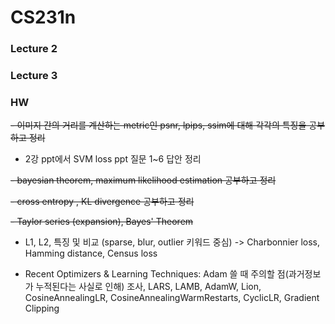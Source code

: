 # CS231n

### Lecture 2


### Lecture 3

### HW
~~- 이미지 간의 거리를 계산하는 metric인 psnr, lpips, ssim에 대해 각각의 특징을 공부하고 정리~~

- 2강 ppt에서 SVM loss ppt 질문 1~6 답안 정리

~~- bayesian theorem, maximum likelihood estimation 공부하고 정리~~

~~- cross entropy , KL divergence 공부하고 정리~~

~~- Taylor series (expansion), Bayes' Theorem~~

- L1, L2, 특징 및 비교 (sparse, blur, outlier 키워드 중심) -> Charbonnier loss, Hamming distance, Census loss

- Recent Optimizers & Learning Techniques: Adam 쓸 때 주의할 점(과거정보가 누적된다는 사실로 인해) 조사, LARS, LAMB, AdamW, Lion, CosineAnnealingLR, CosineAnnealingWarmRestarts, CyclicLR, Gradient Clipping